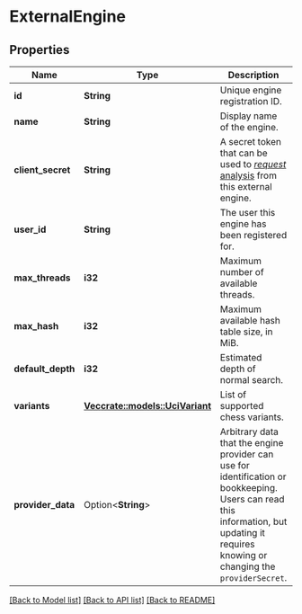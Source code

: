 # ExternalEngine

## Properties

Name | Type | Description | Notes
------------ | ------------- | ------------- | -------------
**id** | **String** | Unique engine registration ID. | 
**name** | **String** | Display name of the engine. | 
**client_secret** | **String** | A secret token that can be used to [*request* analysis](#tag/External-engine/operation/apiExternalEngineAnalyse) from this external engine.  | 
**user_id** | **String** | The user this engine has been registered for. | 
**max_threads** | **i32** | Maximum number of available threads. | 
**max_hash** | **i32** | Maximum available hash table size, in MiB. | 
**default_depth** | **i32** | Estimated depth of normal search. | 
**variants** | [**Vec<crate::models::UciVariant>**](UciVariant.md) | List of supported chess variants. | 
**provider_data** | Option<**String**> | Arbitrary data that the engine provider can use for identification or bookkeeping.  Users can read this information, but updating it requires knowing or changing the `providerSecret`.  | [optional]

[[Back to Model list]](../README.md#documentation-for-models) [[Back to API list]](../README.md#documentation-for-api-endpoints) [[Back to README]](../README.md)


